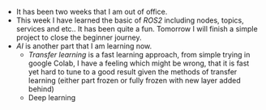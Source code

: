 - It has been two weeks that I am out of office.
- This week I have learned the basic of *ROS2* including nodes, topics, services and etc.. It has been quite a fun. Tomorrow I will finish a simple project to close the beginner journey.
- *AI* is another part that I am learning now.
	- *Transfer learning* is a fast learning approach, from simple trying in google Colab, I have a feeling which might be wrong, that it is fast yet hard to tune to a good result given the methods of transfer learning (either part frozen or fully frozen with new layer added behind)
	- Deep learning